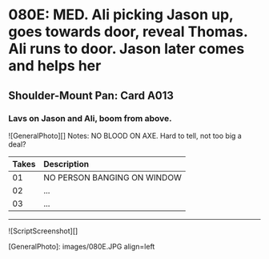 # 080E: MED. Ali picking Jason up, goes towards door, reveal Thomas. Ali runs to door. Jason later comes and helps her

## Shoulder-Mount Pan: Card A013

### Lavs on Jason and Ali, boom from above.

![GeneralPhoto][]
Notes: NO BLOOD ON AXE. Hard to tell, not too big a deal?

| Takes | Description |
|:---|:----|
| 01 | NO PERSON  BANGING ON WINDOW |
| 02 | ... |
| 03 | ... |

----

![ScriptScreenshot][]


[GeneralPhoto]:  images/080E.JPG align=left
